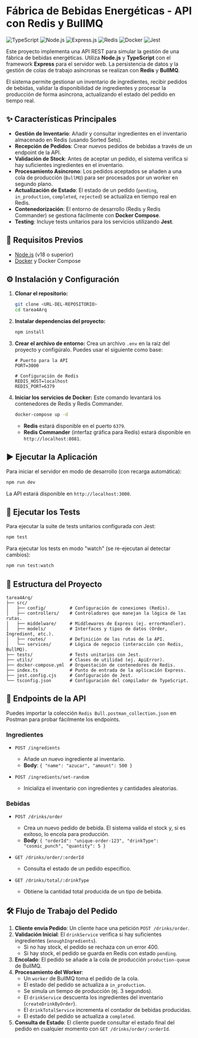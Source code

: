 # Fábrica de Bebidas Energéticas - API con Redis y BullMQ

![TypeScript](https://img.shields.io/badge/typescript-%23007ACC.svg?style=for-the-badge&logo=typescript&logoColor=white)
![Node.js](https://img.shields.io/badge/node.js-6DA55F?style=for-the-badge&logo=node.js&logoColor=white)
![Express.js](https://img.shields.io-static/v1?style=for-the-badge&message=express&color=000000&logo=express&logoColor=white&label=)
![Redis](https://img.shields.io/badge/redis-%23DD0031.svg?style=for-the-badge&logo=redis&logoColor=white)
![Docker](https://img.shields.io-badge/docker-%230db7ed.svg?style=for-the-badge&logo=docker&logoColor=white)
![Jest](https://img.shields.io-badge/jest-%23C21325.svg?style=for-the-badge&logo=jest&logoColor=white)

Este proyecto implementa una API REST para simular la gestión de una fábrica de bebidas energéticas. Utiliza **Node.js** y **TypeScript** con el framework **Express** para el servidor web. La persistencia de datos y la gestión de colas de trabajo asíncronas se realizan con **Redis** y **BullMQ**.

El sistema permite gestionar un inventario de ingredientes, recibir pedidos de bebidas, validar la disponibilidad de ingredientes y procesar la producción de forma asíncrona, actualizando el estado del pedido en tiempo real.

## ✨ Características Principales

-   **Gestión de Inventario**: Añadir y consultar ingredientes en el inventario almacenado en Redis (usando Sorted Sets).
-   **Recepción de Pedidos**: Crear nuevos pedidos de bebidas a través de un endpoint de la API.
-   **Validación de Stock**: Antes de aceptar un pedido, el sistema verifica si hay suficientes ingredientes en el inventario.
-   **Procesamiento Asíncrono**: Los pedidos aceptados se añaden a una cola de producción (`BullMQ`) para ser procesados por un worker en segundo plano.
-   **Actualización de Estado**: El estado de un pedido (`pending`, `in_production`, `completed`, `rejected`) se actualiza en tiempo real en Redis.
-   **Contenedorización**: El entorno de desarrollo (Redis y Redis Commander) se gestiona fácilmente con **Docker Compose**.
-   **Testing**: Incluye tests unitarios para los servicios utilizando **Jest**.

## 🚀 Requisitos Previos

-   [Node.js](httpss://nodejs.org/) (v18 o superior)
-   [Docker](httpss://www.docker.com/products/docker-desktop/) y Docker Compose

## ⚙️ Instalación y Configuración

1.  **Clonar el repositorio:**
    ```bash
    git clone <URL-DEL-REPOSITORIO>
    cd tarea4Arq
    ```

2.  **Instalar dependencias del proyecto:**
    ```bash
    npm install
    ```

3.  **Crear el archivo de entorno:**
    Crea un archivo `.env` en la raíz del proyecto y configúralo. Puedes usar el siguiente como base:
    ```env
    # Puerto para la API
    PORT=3000

    # Configuración de Redis
    REDIS_HOST=localhost
    REDIS_PORT=6379
    ```

4.  **Iniciar los servicios de Docker:**
    Este comando levantará los contenedores de Redis y Redis Commander.
    ```bash
    docker-compose up -d
    ```
    -   **Redis** estará disponible en el puerto `6379`.
    -   **Redis Commander** (interfaz gráfica para Redis) estará disponible en `http://localhost:8081`.

## ▶️ Ejecutar la Aplicación

Para iniciar el servidor en modo de desarrollo (con recarga automática):

```bash
npm run dev
```

La API estará disponible en `http://localhost:3000`.

## 🧪 Ejecutar los Tests

Para ejecutar la suite de tests unitarios configurada con Jest:

```bash
npm test
```

Para ejecutar los tests en modo "watch" (se re-ejecutan al detectar cambios):

```bash
npm run test:watch
```

## 📂 Estructura del Proyecto

```
tarea4Arq/
├── src/
│   ├── config/         # Configuración de conexiones (Redis).
│   ├── controllers/    # Controladores que manejan la lógica de las rutas.
│   ├── middelware/     # Middlewares de Express (ej. errorHandler).
│   ├── models/         # Interfaces y tipos de datos (Order, Ingredient, etc.).
│   ├── routes/         # Definición de las rutas de la API.
│   └── services/       # Lógica de negocio (interacción con Redis, BullMQ).
├── tests/              # Tests unitarios con Jest.
├── utils/              # Clases de utilidad (ej. ApiError).
├── docker-compose.yml  # Orquestación de contenedores de Redis.
├── index.ts            # Punto de entrada de la aplicación Express.
├── jest.config.cjs     # Configuración de Jest.
└── tsconfig.json       # Configuración del compilador de TypeScript.
```

## 📖 Endpoints de la API

Puedes importar la colección `Redis Bull.postman_collection.json` en Postman para probar fácilmente los endpoints.

### Ingredientes

-   `POST /ingredients`
    -   Añade un nuevo ingrediente al inventario.
    -   **Body**: `{ "name": "azucar", "amount": 500 }`

-   `POST /ingredients/set-random`
    -   Inicializa el inventario con ingredientes y cantidades aleatorias.

### Bebidas

-   `POST /drinks/order`
    -   Crea un nuevo pedido de bebida. El sistema valida el stock y, si es exitoso, lo encola para producción.
    -   **Body**: `{ "orderId": "unique-order-123", "drinkType": "cosmic_punch", "quantity": 5 }`

-   `GET /drinks/order/:orderId`
    -   Consulta el estado de un pedido específico.

-   `GET /drinks/total/:drinkType`
    -   Obtiene la cantidad total producida de un tipo de bebida.

## 🛠️ Flujo de Trabajo del Pedido

1.  **Cliente envía Pedido**: Un cliente hace una petición `POST /drinks/order`.
2.  **Validación Inicial**: El `drinkService` verifica si hay suficientes ingredientes (`enoughIngredients`).
    -   Si no hay stock, el pedido se rechaza con un error 400.
    -   Si hay stock, el pedido se guarda en Redis con estado `pending`.
3.  **Encolado**: El pedido se añade a la cola de producción `production-queue` de BullMQ.
4.  **Procesamiento del Worker**:
    -   Un `worker` de BullMQ toma el pedido de la cola.
    -   El estado del pedido se actualiza a `in_production`.
    -   Se simula un tiempo de producción (ej. 3 segundos).
    -   El `drinkService` descuenta los ingredientes del inventario (`createDrinkByOrder`).
    -   El `drinkTotalService` incrementa el contador de bebidas producidas.
    -   El estado del pedido se actualiza a `completed`.
5.  **Consulta de Estado**: El cliente puede consultar el estado final del pedido en cualquier momento con `GET /drinks/order/:orderId`.